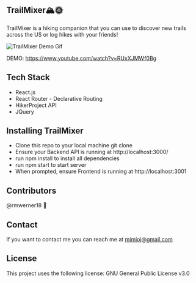 ## TrailMixer🏔🌞

TrailMixer is a hiking companion that you can use to discover new trails across the US or log hikes with your friends!

![TrailMixer Demo Gif](TrailMixer.gif)

DEMO: https://www.youtube.com/watch?v=RUxXJMWf0Bg

## Tech Stack
- React.js
- React Router - Declarative Routing
- HikerProject API
- JQuery

## Installing TrailMixer
- Clone this repo to your local machine git clone <this-repo-url>
- Ensure your Backend API is running at http://localhost:3000/
- run npm install to install all dependencies
- run npm start to start server
- When prompted, ensure Frontend is running at http://localhost:3001

## Contributors
@rmwerner18 🐛

## Contact
If you want to contact me you can reach me at mimioj@gmail.com

## License
This project uses the following license: GNU General Public License v3.0
